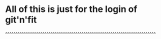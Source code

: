 # All of this is just for the login of git'n'fit
^^^^^^^^^^^^^^^^^^^^^^^^^^^^^^^^^^^^^^^^^^^^^^^^^^^^^^^^^^^^^^^^^^^^^^^^^
